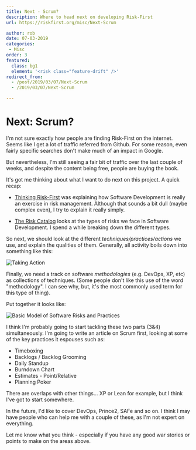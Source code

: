 ```yaml
---
title: Next - Scrum?
description: Where to head next on developing Risk-First
url: https://riskfirst.org/misc/Next-Scrum

author: rob
date: 07-03-2019
categories:
 - Misc
order: 3
featured: 
  class: bg1
  element: '<risk class="feature-drift" />'
redirect_from: 
  - /post/2019/03/07/Next-Scrum
  - /2019/03/07/Next-Scrum

---
```


# Next: Scrum?

I'm not sure exactly how people are finding Risk-First on the internet.  Seems like I get a lot of traffic referred from Github.   For some reason, even fairly specific searches don't make much of an impact in Google.  

But nevertheless, I'm still seeing a fair bit of traffic over the last couple of weeks, and despite the content being free, people are buying the book.  

It's got me thinking about what I want to do next on this project.  A quick recap:

- [Thinking Risk-First](../thinking/Start.md) was explaining how Software Development is really an exercise in risk management.  Although that sounds a bit dull (maybe complex even), I try to explain it really simply.  

- [The Risk Catalog](../risks/Start.md) looks at the types of risks we face in Software Development.  I spend a while breaking down the different types.

So next, we should look at the different _techniques/practices/actions_ we use, and explain the qualities of them.  Generally, all activity boils down into something like this:

![Taking Action](../images/generated/introduction/all_risk_management_language.png)

Finally, we need a track on software _methodologies_ (e.g. DevOps, XP, etc) as collections of techniques.  (Some people don't like this use of the word "methodology".  I can see why, but, it's the most commonly used term for this type of thing).

Put together it looks like:

![Basic Model of Software Risks and Practices](../images/generated/executive-summary/pattern_language.png)

I think I'm probably going to start tackling these two parts (3&4) simultaneously.  I'm going to write an article on Scrum first, looking at some of the key practices it espouses such as:

- Timeboxing
- Backlogs / Backlog Grooming
- Daily Standup
- Burndown Chart
- Estimates - Point/Relative
- Planning Poker

There are overlaps with other things... XP or Lean for example, but I think I've got to start somewhere.  

In the future, I'd like to cover DevOps, Prince2, SAFe and so on.  I think I may have people who can help me with a couple of these, as I'm not expert on everything.

Let me know what you think - especially if you have any good war stories or points to make on the areas above.